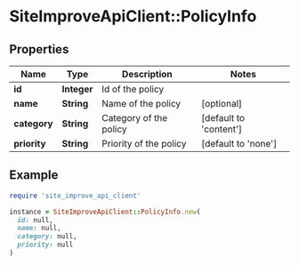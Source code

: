 # SiteImproveApiClient::PolicyInfo

## Properties

| Name | Type | Description | Notes |
| ---- | ---- | ----------- | ----- |
| **id** | **Integer** | Id of the policy |  |
| **name** | **String** | Name of the policy | [optional] |
| **category** | **String** | Category of the policy | [default to &#39;content&#39;] |
| **priority** | **String** | Priority of the policy | [default to &#39;none&#39;] |

## Example

```ruby
require 'site_improve_api_client'

instance = SiteImproveApiClient::PolicyInfo.new(
  id: null,
  name: null,
  category: null,
  priority: null
)
```

